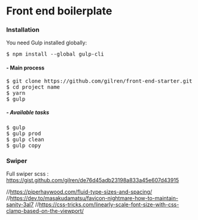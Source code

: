 # Front end boilerplate

### Installation
You need Gulp installed globally:
<pre>
$ npm install --global gulp-cli
</pre>

#### - Main process
<pre>
$ git clone https://github.com/gilren/front-end-starter.git project name
$ cd project name
$ yarn
$ gulp
</pre>

##### - Available tasks
<pre>
$ gulp
$ gulp prod
$ gulp clean
$ gulp copy
</pre>

### Swiper
Full swiper scss : https://gist.github.com/gilren/de76d45adb23198a833a45e607d43915

//https://piperhaywood.com/fluid-type-sizes-and-spacing/
//https://dev.to/masakudamatsu/favicon-nightmare-how-to-maintain-sanity-3al7
//https://css-tricks.com/linearly-scale-font-size-with-css-clamp-based-on-the-viewport/
